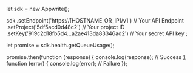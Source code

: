 let sdk = new Appwrite();

sdk
    .setEndpoint('https://[HOSTNAME_OR_IP]/v1') // Your API Endpoint
    .setProject('5df5acd0d48c2') // Your project ID
    .setKey('919c2d18fb5d4...a2ae413da83346ad2') // Your secret API key
;

let promise = sdk.health.getQueueUsage();

promise.then(function (response) {
    console.log(response); // Success
}, function (error) {
    console.log(error); // Failure
});